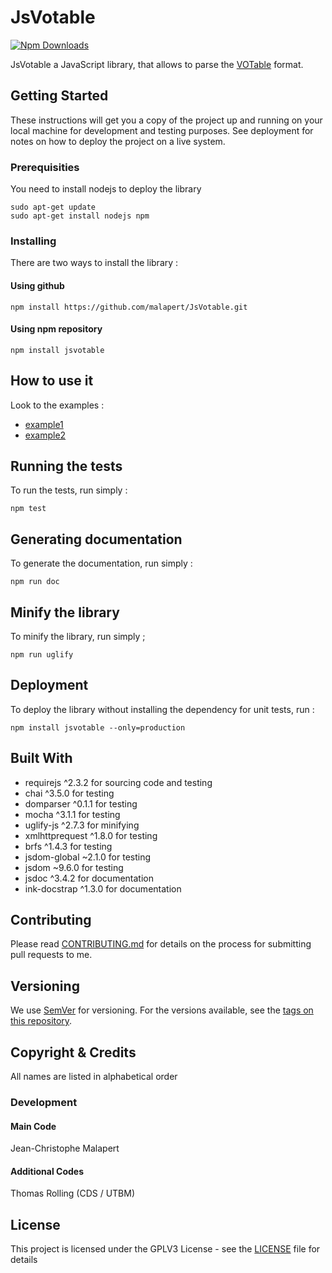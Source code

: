 # JsVotable

[![Npm Downloads](https://nodei.co/npm/jsvotable.png?downloads=true&stars=true)](https://nodei.co/npm/jsvotable.png?downloads=true&stars=true)

JsVotable a JavaScript library, that allows to parse the [VOTable](http://www.ivoa.net/documents/VOTable/20130920/) format.

## Getting Started

These instructions will get you a copy of the project up and running on your local machine for development and testing purposes. See deployment for notes on how to deploy the project on a live system.

### Prerequisities

You need to install nodejs to deploy the library

```
sudo apt-get update
sudo apt-get install nodejs npm
```

### Installing

There are two ways to install the library :

#### Using github

```
npm install https://github.com/malapert/JsVotable.git
```

#### Using npm repository

```
npm install jsvotable
```

## How to use it

Look to the examples :

 * [example1](https://github.com/malapert/JsVotable/blob/master/example/example1.html) 
 * [example2](https://github.com/malapert/JsVotable/blob/master/example/example2.html)

## Running the tests

To run the tests, run simply :
```
npm test
```

## Generating documentation

To generate the documentation, run simply :
```
npm run doc
```


## Minify the library

To minify the library, run simply ;
```
npm run uglify
```


## Deployment

To deploy the library without installing the dependency for unit tests, run :
```
npm install jsvotable --only=production
``` 

## Built With

* requirejs ^2.3.2 for sourcing code and testing 
* chai ^3.5.0 for testing
* domparser ^0.1.1 for testing
* mocha ^3.1.1 for testing
* uglify-js ^2.7.3 for minifying
* xmlhttprequest ^1.8.0 for testing
* brfs ^1.4.3 for testing
* jsdom-global ~2.1.0 for testing
* jsdom ~9.6.0 for testing
* jsdoc ^3.4.2 for documentation
* ink-docstrap ^1.3.0 for documentation

## Contributing

Please read [CONTRIBUTING.md](https://github.com/malapert/JsVotable/blob/master/CONTRIBUTING.md) for details on the process for submitting pull requests to me.

## Versioning

We use [SemVer](http://semver.org/) for versioning. For the versions available, see the [tags on this repository](https://github.com/malapert/JsVotable/tags). 

## Copyright & Credits

All names are listed in alphabetical order

### Development

#### Main Code

Jean-Christophe Malapert

#### Additional Codes

Thomas Rolling (CDS / UTBM)

## License

This project is licensed under the GPLV3 License - see the [LICENSE](https://github.com/malapert/JsVotable/blob/master/LICENSE) file for details

